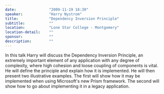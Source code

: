 ```yaml
---
date:               "2009-11-19 18:30"
speaker:            "Harry Nystrom"
title:              "Dependency Inversion Principle"
subtitle:           ""
location:           "Lone Star College - Montgomery"
location-detail:    ""
sponsor:            ""
description:        ""
---
```

In this talk Harry will discuss the Dependency Inversion Principle, an extremely important element of
any application with any degree of complexity, where high cohesion and loose coupling of components is vital.
He will define the principle and explain how it is implemented. He will then present two illustrative examples.
The first will show how it may be implemented when using Microsoft's new Prism framework. The second will show how
to go about implementing it in a legacy application.


